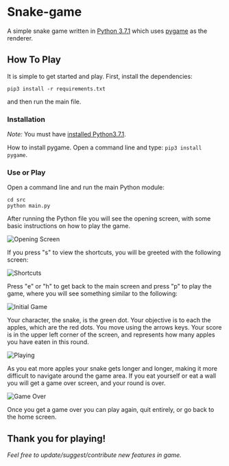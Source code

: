 # Snake-game
A simple snake game written in [Python 3.7.1](https://www.python.org/downloads/release/python-371/)
which uses [pygame](https://www.pygame.org/news) as the renderer.

## How To Play

It is simple to get started and play. First, install the dependencies:
```
pip3 install -r requirements.txt
```
 and then run the main file.

### Installation

*Note:* You must have [installed Python3.7.1](https://www.python.org/downloads/).

How to install pygame. Open a command line and type: `pip3 install pygame`.

### Use or Play

Open a command line and run the main Python module:

```
cd src
python main.py
```

After running the Python file you will see the opening screen, with some basic
instructions on how to play the game.

![Opening Screen](welcome_screen.png)

If you press "s" to view the shortcuts, you will be greeted with the following
screen:

![Shortcuts](shortcuts.png)

Press "e" or "h" to get back to the main screen and press "p" to play the game,
where you will see something similar to the following:

![Initial Game](initial_game.png)

Your character, the snake, is the green dot. Your objective is to each the apples,
which are the red dots. You move using the arrows keys. Your score is in the
upper left corner of the screen, and represents how many apples you have eaten
in this round.

![Playing](playing.png)

As you eat more apples your snake gets longer and longer, making it more difficult
to navigate around the game area. If you eat yourself or eat a wall you will get
a game over screen, and your round is over.

![Game Over](game_over.png)

Once you get a game over you can play again, quit entirely, or go back to the
home screen.

## Thank you for playing!

*Feel free to update/suggest/contribute new features in game.*
